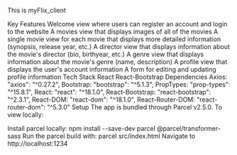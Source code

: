 This is myFlix_client

Key Features
Welcome view where users can register an account and login to the website
A movies view that displays images of all of the movies
A single movie view for each movie that displays more detailed information (synopsis, release year, etc.)
A director view that displays information about the movie's director (bio, birthyear, etc.)
A genre view that displays information about the movie's genre (name, description)
A profile view that displays the user's account information
A form for editing and updating profile information
Tech Stack
React
React-Bootstrap
Dependencies
Axios: "axios": "^0.27.2",
Bootstrap: "bootstrap": "^5.1.3",
PropTypes: "prop-types": "^15.8.1",
React: "react": "^18.1.0",
React-Bootstrap: "react-bootstrap": "^2.3.1",
React-DOM: "react-dom": "^18.1.0",
React-Router-DOM: "react-router-dom": "^5.3.0"
Setup
The app is bundled through Parcel v2.5.0. To view locally:

Install parcel locally: npm install --save-dev parcel @parcel/transformer-sass
Run the parcel build with: parcel src/index.html
Navigate to http://localhost:1234

